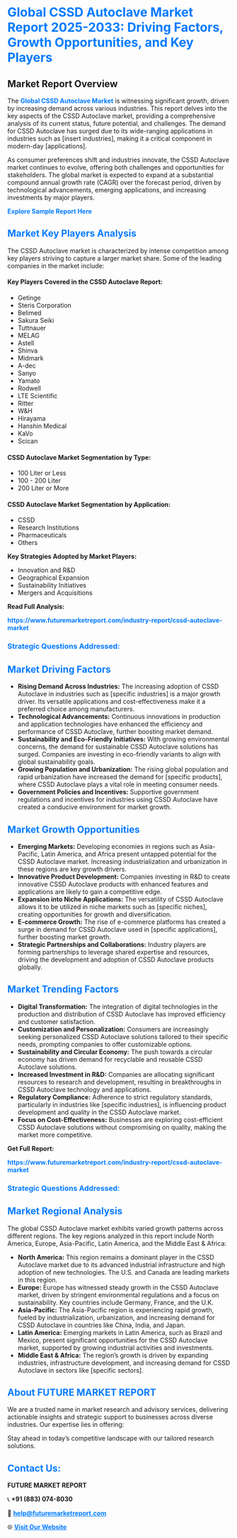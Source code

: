 <h1 style="color: #007BFF;">Global CSSD Autoclave Market Report 2025-2033: Driving Factors, Growth Opportunities, and Key Players</h1>

<section id="overview">
<h2>Market Report Overview</h2>
<p>The <a href="https://www.futuremarketreport.com/industry-report/cssd-autoclave-market" style="color: #007BFF; text-decoration: none;"><strong>Global CSSD Autoclave Market</strong></a> is witnessing significant growth, driven by increasing demand across various industries. This report delves into the key aspects of the CSSD Autoclave market, providing a comprehensive analysis of its current status, future potential, and challenges. The demand for CSSD Autoclave has surged due to its wide-ranging applications in industries such as [insert industries], making it a critical component in modern-day [applications].</p>
<p>As consumer preferences shift and industries innovate, the CSSD Autoclave market continues to evolve, offering both challenges and opportunities for stakeholders. The global market is expected to expand at a substantial compound annual growth rate (CAGR) over the forecast period, driven by technological advancements, emerging applications, and increasing investments by major players.</p>
</section>

<section id="overview">
<p><a href="https://www.futuremarketreport.com/request-sample/reportId=101348" style="color: #007BFF; text-decoration: none;"><strong>Explore Sample Report Here</strong></a></p>
</section>

<section id="key-players">
<h2 style="color: #007BFF;">Market Key Players Analysis</h2>
<p>The CSSD Autoclave market is characterized by intense competition among key players striving to capture a larger market share. Some of the leading companies in the market include:</p>
<h4>Key Players Covered in the CSSD Autoclave Report:</h4>
<ul><li>Getinge</li><li>Steris Corporation</li><li>Belimed</li><li>Sakura Seiki</li><li>Tuttnauer</li><li>MELAG</li><li>Astell</li><li>Shinva</li><li>Midmark</li><li>A-dec</li><li>Sanyo</li><li>Yamato</li><li>Rodwell</li><li>LTE Scientific</li><li>Ritter</li><li>W&amp;H</li><li>Hirayama</li><li>Hanshin Medical</li><li>KaVo</li><li>Scican</li></ul>
<h4>CSSD Autoclave Market Segmentation by Type:</h4>
<ul><li>100 Liter or Less</li><li>100 - 200 Liter</li><li>200 Liter or More</li></ul>

<h4>CSSD Autoclave Market Segmentation by Application:</h4>
<ul><li>CSSD</li><li>Research Institutions</li><li>Pharmaceuticals</li><li>Others</li></ul>
<p><strong>Key Strategies Adopted by Market Players:</strong></p>
<ul>
<li>Innovation and R&D</li>
<li>Geographical Expansion</li>
<li>Sustainability Initiatives</li>
<li>Mergers and Acquisitions</li>
</ul>
</section>

<section>
<p><strong>Read Full Analysis: </strong></p><a href="https://www.futuremarketreport.com/industry-report/cssd-autoclave-market" style="color: #007BFF; text-decoration: none;"><strong>https://www.futuremarketreport.com/industry-report/cssd-autoclave-market</strong></a>
<h3 style="color: #007BFF;">Strategic Questions Addressed:</h3>
</section>

<section id="driving-factors">
<h2 style="color: #007BFF;">Market Driving Factors</h2>
<ul>
<li><strong>Rising Demand Across Industries:</strong> The increasing adoption of CSSD Autoclave in industries such as [specific industries] is a major growth driver. Its versatile applications and cost-effectiveness make it a preferred choice among manufacturers.</li>
<li><strong>Technological Advancements:</strong> Continuous innovations in production and application technologies have enhanced the efficiency and performance of CSSD Autoclave, further boosting market demand.</li>
<li><strong>Sustainability and Eco-Friendly Initiatives:</strong> With growing environmental concerns, the demand for sustainable CSSD Autoclave solutions has surged. Companies are investing in eco-friendly variants to align with global sustainability goals.</li>
<li><strong>Growing Population and Urbanization:</strong> The rising global population and rapid urbanization have increased the demand for [specific products], where CSSD Autoclave plays a vital role in meeting consumer needs.</li>
<li><strong>Government Policies and Incentives:</strong> Supportive government regulations and incentives for industries using CSSD Autoclave have created a conducive environment for market growth.</li>
</ul>
</section>

<section id="growth-opportunities">
<h2 style="color: #007BFF;">Market Growth Opportunities</h2>
<ul>
<li><strong>Emerging Markets:</strong> Developing economies in regions such as Asia-Pacific, Latin America, and Africa present untapped potential for the CSSD Autoclave market. Increasing industrialization and urbanization in these regions are key growth drivers.</li>
<li><strong>Innovative Product Development:</strong> Companies investing in R&D to create innovative CSSD Autoclave products with enhanced features and applications are likely to gain a competitive edge.</li>
<li><strong>Expansion into Niche Applications:</strong> The versatility of CSSD Autoclave allows it to be utilized in niche markets such as [specific niches], creating opportunities for growth and diversification.</li>
<li><strong>E-commerce Growth:</strong> The rise of e-commerce platforms has created a surge in demand for CSSD Autoclave used in [specific applications], further boosting market growth.</li>
<li><strong>Strategic Partnerships and Collaborations:</strong> Industry players are forming partnerships to leverage shared expertise and resources, driving the development and adoption of CSSD Autoclave products globally.</li>
</ul>
</section>

<section id="trending-factors">
<h2 style="color: #007BFF;">Market Trending Factors</h2>
<ul>
<li><strong>Digital Transformation:</strong> The integration of digital technologies in the production and distribution of CSSD Autoclave has improved efficiency and customer satisfaction.</li>
<li><strong>Customization and Personalization:</strong> Consumers are increasingly seeking personalized CSSD Autoclave solutions tailored to their specific needs, prompting companies to offer customizable options.</li>
<li><strong>Sustainability and Circular Economy:</strong> The push towards a circular economy has driven demand for recyclable and reusable CSSD Autoclave solutions.</li>
<li><strong>Increased Investment in R&D:</strong> Companies are allocating significant resources to research and development, resulting in breakthroughs in CSSD Autoclave technology and applications.</li>
<li><strong>Regulatory Compliance:</strong> Adherence to strict regulatory standards, particularly in industries like [specific industries], is influencing product development and quality in the CSSD Autoclave market.</li>
<li><strong>Focus on Cost-Effectiveness:</strong> Businesses are exploring cost-efficient CSSD Autoclave solutions without compromising on quality, making the market more competitive.</li>
</ul>
</section>

<section>
<p><strong>Get Full Report: </strong></p><a href="https://www.futuremarketreport.com/industry-report/cssd-autoclave-market" style="color: #007BFF; text-decoration: none;"><strong>https://www.futuremarketreport.com/industry-report/cssd-autoclave-market</strong></a>
<h3 style="color: #007BFF;">Strategic Questions Addressed:</h3>
</section>


<section id="regional-analysis">
<h2 style="color: #007BFF;">Market Regional Analysis</h2>
<p>The global CSSD Autoclave market exhibits varied growth patterns across different regions. The key regions analyzed in this report include North America, Europe, Asia-Pacific, Latin America, and the Middle East & Africa:</p>
<ul>
<li><strong>North America:</strong> This region remains a dominant player in the CSSD Autoclave market due to its advanced industrial infrastructure and high adoption of new technologies. The U.S. and Canada are leading markets in this region.</li>
<li><strong>Europe:</strong> Europe has witnessed steady growth in the CSSD Autoclave market, driven by stringent environmental regulations and a focus on sustainability. Key countries include Germany, France, and the U.K.</li>
<li><strong>Asia-Pacific:</strong> The Asia-Pacific region is experiencing rapid growth, fueled by industrialization, urbanization, and increasing demand for CSSD Autoclave in countries like China, India, and Japan.</li>
<li><strong>Latin America:</strong> Emerging markets in Latin America, such as Brazil and Mexico, present significant opportunities for the CSSD Autoclave market, supported by growing industrial activities and investments.</li>
<li><strong>Middle East & Africa:</strong> The region’s growth is driven by expanding industries, infrastructure development, and increasing demand for CSSD Autoclave in sectors like [specific sectors].</li>
</ul>
</section>

<footer>
<h2 style="color: #007BFF;">About FUTURE MARKET REPORT</h2>
<p>We are a trusted name in market research and advisory services, delivering actionable insights and strategic support to businesses across diverse industries. Our expertise lies in offering:</p>

<p>Stay ahead in today’s competitive landscape with our tailored research solutions.</p>

<h2 style="color: #007BFF;">Contact Us:</h2>
<p><strong>FUTURE MARKET REPORT</strong></p>
<p>📞 <strong>+91 (883) 074-8030</strong></p>
<p>📧 <strong><a href="mailto:help@futuremarketreport.com" style="color: #007BFF;">help@futuremarketreport.com</a></strong></p>
<p>🌐 <strong><a href="https://www.futuremarketreport.com/" style="color: #007BFF;">Visit Our Website</a></strong></p>
</footer>